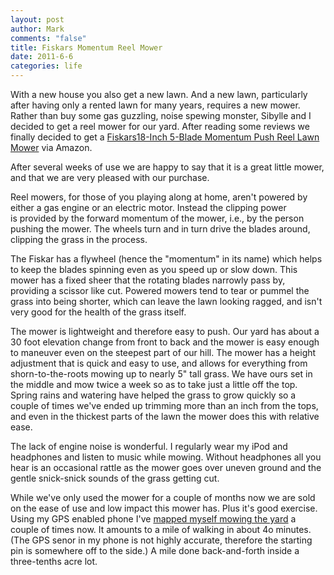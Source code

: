 ```yaml
--- 
layout: post
author: Mark
comments: "false"
title: Fiskars Momentum Reel Mower
date: 2011-6-6
categories: life
---
```

With a new house you also get a new lawn. And a new lawn, particularly after having only a rented lawn for many years, requires a new mower. Rather than buy some gas guzzling, noise spewing monster, Sibylle and I decided to get a reel mower for our yard. After reading some reviews we finally decided to get a <a href="http://www.amazon.com/gp/product/B0045VL1OO/ref=as_li_ss_tl?ie=UTF8&amp;tag=zanshinnet&amp;linkCode=as2&amp;camp=217153&amp;creative=399349&amp;creativeASIN=B0045VL1OO">Fiskars18-Inch 5-Blade Momentum Push Reel Lawn Mower</a> via Amazon.

After several weeks of use we are happy to say that it is a great little mower, and that we are very pleased with our purchase.

Reel mowers, for those of you playing along at home, aren't powered by either a gas engine or an electric motor. Instead the clipping power is provided by the forward momentum of the mower, i.e., by the person pushing the mower. The wheels turn and in turn drive the blades around, clipping the grass in the process.

The Fiskar has a flywheel (hence the "momentum" in its name) which helps to keep the blades spinning even as you speed up or slow down. This mower has a fixed sheer that the rotating blades narrowly pass by, providing a scissor like cut. Powered mowers tend to tear or pummel the grass into being shorter, which can leave the lawn looking ragged, and isn't very good for the health of the grass itself.

The mower is lightweight and therefore easy to push. Our yard has about a 30 foot elevation change from front to back and the mower is easy enough to maneuver even on the steepest part of our hill. The mower has a height adjustment that is quick and easy to use, and allows for everything from shorn-to-the-roots mowing up to nearly 5" tall grass. We have ours set in the middle and mow twice a week so as to take just a little off the top. Spring rains and watering have helped the grass to grow quickly so a couple of times we've ended up trimming more than an inch from the tops, and even in the thickest parts of the lawn the mower does this with relative ease.

The lack of engine noise is wonderful. I regularly wear my iPod and headphones and listen to music while mowing. Without headphones all you hear is an occasional rattle as the mower goes over uneven ground and the gentle snick-snick sounds of the grass getting cut.

While we've only used the mower for a couple of months now we are sold on the ease of use and low impact this mower has. Plus it's good exercise. Using my GPS enabled phone I've <a title="Runkeeper Mowing Activity" href="http://runkeeper.com/user/zanshin/activity/37307648" target="_blank">mapped myself mowing the yard</a> a couple of times now. It amounts to a mile of walking in about 4o minutes. (The GPS senor in my phone is not highly accurate, therefore the starting pin is somewhere off to the side.) A mile done back-and-forth inside a three-tenths acre lot.
